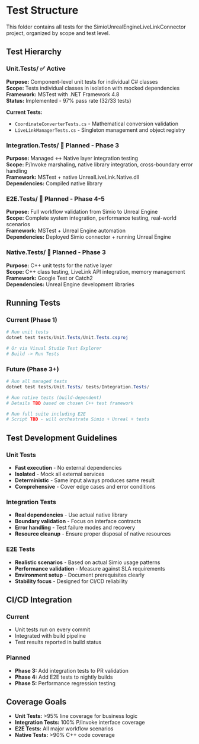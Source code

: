 # Test Structure

This folder contains all tests for the SimioUnrealEngineLiveLinkConnector project, organized by scope and test level.

## Test Hierarchy

### Unit.Tests/ ✅ **Active**
**Purpose:** Component-level unit tests for individual C# classes  
**Scope:** Tests individual classes in isolation with mocked dependencies  
**Framework:** MSTest with .NET Framework 4.8  
**Status:** Implemented - 97% pass rate (32/33 tests)

**Current Tests:**
- `CoordinateConverterTests.cs` - Mathematical conversion validation
- `LiveLinkManagerTests.cs` - Singleton management and object registry

### Integration.Tests/ 🚧 **Planned - Phase 3**
**Purpose:** Managed ↔ Native layer integration testing  
**Scope:** P/Invoke marshaling, native library integration, cross-boundary error handling  
**Framework:** MSTest + native UnrealLiveLink.Native.dll  
**Dependencies:** Compiled native library

### E2E.Tests/ 🚧 **Planned - Phase 4-5**
**Purpose:** Full workflow validation from Simio to Unreal Engine  
**Scope:** Complete system integration, performance testing, real-world scenarios  
**Framework:** MSTest + Unreal Engine automation  
**Dependencies:** Deployed Simio connector + running Unreal Engine

### Native.Tests/ 🚧 **Planned - Phase 3**
**Purpose:** C++ unit tests for the native layer  
**Scope:** C++ class testing, LiveLink API integration, memory management  
**Framework:** Google Test or Catch2  
**Dependencies:** Unreal Engine development libraries

## Running Tests

### Current (Phase 1)
```powershell
# Run unit tests
dotnet test tests/Unit.Tests/Unit.Tests.csproj

# Or via Visual Studio Test Explorer
# Build -> Run Tests
```

### Future (Phase 3+)
```powershell
# Run all managed tests
dotnet test tests/Unit.Tests/ tests/Integration.Tests/

# Run native tests (build-dependent)
# Details TBD based on chosen C++ test framework

# Run full suite including E2E
# Script TBD - will orchestrate Simio + Unreal + tests
```

## Test Development Guidelines

### Unit Tests
- **Fast execution** - No external dependencies
- **Isolated** - Mock all external services
- **Deterministic** - Same input always produces same result
- **Comprehensive** - Cover edge cases and error conditions

### Integration Tests
- **Real dependencies** - Use actual native library
- **Boundary validation** - Focus on interface contracts
- **Error handling** - Test failure modes and recovery
- **Resource cleanup** - Ensure proper disposal of native resources

### E2E Tests
- **Realistic scenarios** - Based on actual Simio usage patterns
- **Performance validation** - Measure against SLA requirements
- **Environment setup** - Document prerequisites clearly
- **Stability focus** - Designed for CI/CD reliability

## CI/CD Integration

### Current
- Unit tests run on every commit
- Integrated with build pipeline
- Test results reported in build status

### Planned
- **Phase 3:** Add integration tests to PR validation
- **Phase 4:** Add E2E tests to nightly builds
- **Phase 5:** Performance regression testing

## Coverage Goals

- **Unit Tests:** >95% line coverage for business logic
- **Integration Tests:** 100% P/Invoke interface coverage
- **E2E Tests:** All major workflow scenarios
- **Native Tests:** >90% C++ code coverage